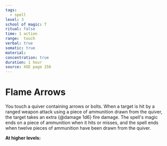 ```yaml
---
tags:
  - spell
level: 3
school of magic: T
ritual: false
time: 1 action
range:  touch
verbal: true
somatic: true
material: 
concentration: true
duration: 1 hour
source: XGE page 156
---
```

# Flame Arrows
You touch a quiver containing arrows or bolts. When a target is hit by a ranged weapon attack using a piece of ammunition drawn from the quiver, the target takes an extra {@damage 1d6} fire damage. The spell's magic ends on a piece of ammunition when it hits or misses, and the spell ends when twelve pieces of ammunition have been drawn from the quiver.

**At higher levels:** 
